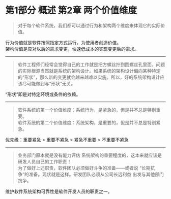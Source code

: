 # 第1部分 概述 第2章 两个价值维度

>对于每个软件系统，我们都可以通过行为和架构两个维度来体现它的实际价值。

行为价值就是软件按照指定方式运行，为使用者创造价值。<br>
架构价值是应对以后的需求变更，快速低成本的实现变更后的需求。

***

>软件工程师们经常会觉得自己的工作就是把方螺丝拧到圆螺丝孔里面。问题的实际根源当然就是系统的架构设计。如果系统的架构设计偏向某种特定的“形状”，那么新的变更就会越来越难以实施。所以，好的系统架构设计应该尽可能做到与“形状”无关。

“形状”即是对特定环境或条件的依赖。

***

>软件系统的第一个价值维度：系统行为，是紧急的，但是并不总是特别重要。<br>
>软件系统的第二个价值维度：系统架构，是重要的，但是并不总是特别紧急。

优先级：重要紧急 > 重要不紧急 > 紧急不重要 > 不重要不紧急

***

>业务部门原本就是没有能力评估
系统架构的重要程度的，这本来就应该是研发人员自己的工作职责！<br>
>为了做好上述职责，软件团队必须做好斗争的准备——或者说
“长期抗争”的准备。现状就是这样。研发团队必须从公司长远利益
出发与其他部门抗争。

维护软件系统架构可靠性是软件开发人员的职责之一。
